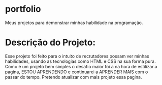 # portfolio
Meus projetos para demonstrar minhas habilidade na programação. 
# Descrição do Projeto: 
Esse projeto foi feito para o intuito de recrutadores possam ver minhas habilidades,
usando as tecnologias como HTML e CSS na sua forma pura.
Como é um projeto bem simples o desafio maior foi a na hora de estilizar a pagina, ESTOU APRENDENDO e continuarei a APRENDER MAIS com o passar do tempo. 
Pretendo atualizar com mais projeto essa pagina.
